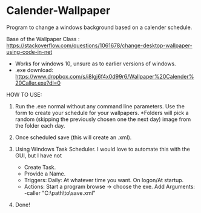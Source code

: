 # Calender-Wallpaper
Program to change a windows background based on a calender schedule.

Base of the Wallpaper Class : https://stackoverflow.com/questions/1061678/change-desktop-wallpaper-using-code-in-net

- Works for windows 10, unsure as to earlier versions of windows.
- .exe download: https://www.dropbox.com/s/i8lgj6f4x0d99r6/Wallpaper%20Calender%20Caller.exe?dl=0

HOW TO USE:
1. Run the .exe normal without any command line parameters. Use the form to create your schedule for your wallpapers.
    *Folders will pick a random (skipping the previously chosen one the next day) image from the folder each day.
2. Once scheduled save (this will create an .xml).
3. Using Windows Task Scheduler. I would love to automate this with the GUI, but I have not  
    * Create Task.  
    * Provide a Name.  
    * Triggers: Daily: At whatever time you want. On logon/At startup.  
    * Actions: Start a program browse -> choose the exe. Add Arguments: -caller "C:\path\to\save.xml"  
  
4. Done!
